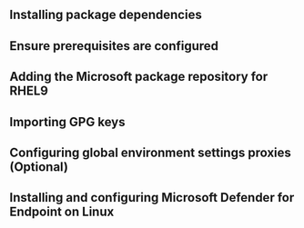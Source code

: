 ## Installing package dependencies
## Ensure prerequisites are configured
## Adding the Microsoft package repository for RHEL9
## Importing GPG keys
## Configuring global environment settings proxies (Optional)
## Installing and configuring Microsoft Defender for Endpoint on Linux
